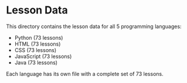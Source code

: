 # Lesson Data

This directory contains the lesson data for all 5 programming languages:
- Python (73 lessons)
- HTML (73 lessons)
- CSS (73 lessons)
- JavaScript (73 lessons)
- Java (73 lessons)

Each language has its own file with a complete set of 73 lessons.
